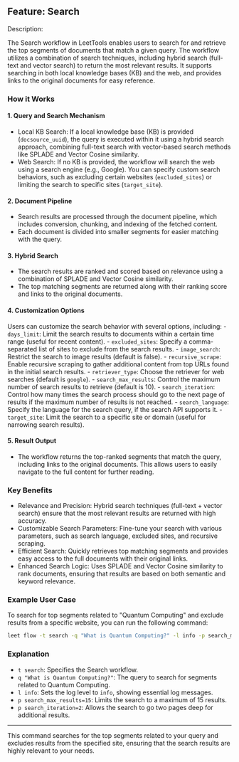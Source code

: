 ## Feature: Search

Description:

The Search workflow in LeetTools enables users to search for and retrieve the top segments of documents that match a given query. The workflow utilizes a combination of search techniques, including hybrid search (full-text and vector search) to return the most relevant results. It supports searching in both local knowledge bases (KB) and the web, and provides links to the original documents for easy reference.

### How it Works

#### 1. Query and Search Mechanism
   - Local KB Search: If a local knowledge base (KB) is provided (`docsource_uuid`), the query is executed within it using a hybrid search approach, combining full-text search with vector-based search methods like SPLADE and Vector Cosine similarity.
   - Web Search: If no KB is provided, the workflow will search the web using a search engine (e.g., Google). You can specify custom search behaviors, such as excluding certain websites (`excluded_sites`) or limiting the search to specific sites (`target_site`).
#### 2. Document Pipeline
   - Search results are processed through the document pipeline, which includes conversion, chunking, and indexing of the fetched content.
   - Each document is divided into smaller segments for easier matching with the query.
#### 3. Hybrid Search
   - The search results are ranked and scored based on relevance using a combination of SPLADE and Vector Cosine similarity.
   - The top matching segments are returned along with their ranking score and links to the original documents.
#### 4. Customization Options
   Users can customize the search behavior with several options, including:
    - `days_limit`: Limit the search results to documents within a certain time range (useful for recent content).
    - `excluded_sites`: Specify a comma-separated list of sites to exclude from the search results.
    - `image_search`: Restrict the search to image results (default is false).
    - `recursive_scrape`: Enable recursive scraping to gather additional content from top URLs found in the initial search results.
    - `retriever_type`: Choose the retriever for web searches (default is `google`).
    - `search_max_results`: Control the maximum number of search results to retrieve (default is 10).
    - `search_iteration`: Control how many times the search process should go to the next page of results if the maximum number of results is not reached.
    - `search_language`: Specify the language for the search query, if the search API supports it.
    - `target_site`: Limit the search to a specific site or domain (useful for narrowing search results).
#### 5. Result Output
   - The workflow returns the top-ranked segments that match the query, including links to the original documents. This allows users to easily navigate to the full content for further reading.

### Key Benefits

- Relevance and Precision: Hybrid search techniques (full-text + vector search) ensure that the most relevant results are returned with high accuracy.
- Customizable Search Parameters: Fine-tune your search with various parameters, such as search language, excluded sites, and recursive scraping.
- Efficient Search: Quickly retrieves top matching segments and provides easy access to the full documents with their original links.
- Enhanced Search Logic: Uses SPLADE and Vector Cosine similarity to rank documents, ensuring that results are based on both semantic and keyword relevance.

### Example User Case

To search for top segments related to "Quantum Computing" and exclude results from a specific website, you can run the following command:

```bash
leet flow -t search -q "What is Quantum Computing?" -l info -p search_max_results=15 -p search_iteration=2
```

### Explanation

- `t search`: Specifies the Search workflow.
- `q "What is Quantum Computing?"`: The query to search for segments related to Quantum Computing.
- `l info`: Sets the log level to `info`, showing essential log messages.
- `p search_max_results=15`: Limits the search to a maximum of 15 results.
- `p search_iteration=2`: Allows the search to go two pages deep for additional results.

---

This command searches for the top segments related to your query and excludes results from the specified site, ensuring that the search results are highly relevant to your needs. 